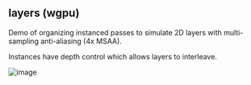## layers (wgpu)

Demo of organizing instanced passes to simulate 2D layers with multi-sampling anti-aliasing (4x MSAA).

Instances have depth control which allows layers to interleave.

![image](screenshot.png)
